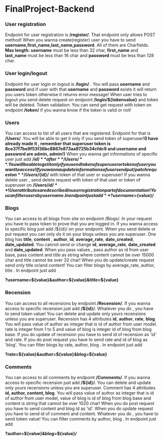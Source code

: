 # FinalProject-Backend

### User registration
Endpoint for user registration is **/register/**. That endpoint only allows POST method!
When you wanna create(register) user you have to send **username,first_name,last_name,password**. All of them are Charfields.
**Max length:**
**username** must be less than 32 char, **first_name** and **last_name** must be less than 16 char and **password** must be less than 128 char.

### User login/logout
Endpoint for user login or logout is **/login/** . You will pass **username** and **password** and if user with that **username** and **password** exists it will return you users token otherwise it returns error message!
When user tries to logout you send delete request on endpoint **/login/${tokenvalue}** and token will be deleted.
Token validation:
You can send get request with token on endpoint **/token/** if you wanna know if the token is valid or not!

### Users
You can access to list of all users that are registered.
Endpoint for that is **/Users/** .You will be able to get it only if you send token of superuser!**(I have already made it , remember that superuser token is
8ce37f7be9f53f36bc8867e873aa9725b34cfdc9
and username and password are admin, admin!)**
When you wanna get informations of specific user just add **/${id}/** after **/Users/**. You will be able to get it only if you send token of superuser or token of user you want to access!
If you wanna update informations of user send put/patch request on **/Users/${id}/** with token of that user or superuser!
If you wanna delete user , send delete request with token of that user or token of superuser on **/Users/${id}/** !
User attributes are described in user registration part of documentation! You can filter users by username. In endpoint just add **?username=${value}/**

### Blogs
You can access to all blogs from site on endpoint /Blogs/. In your request you have to pass token to prove that you are logged in. If you wanna access to specific blog just add /${id}/ on your endpoint.
When you send delete or put request you can only do it on your blogs unless you are superuser.
One blog has **title**, **content** , **author**, **id**, **average_rate**, **date_created**, **date_updated**. You cannot send or change **id**, **average_rate**, **date_created** and **date_updated**.
When you pass values , pass author as id from user base, pass content and title as string where content cannot be over 15000 char and title cannot be over 32 char!
When you do update/create request send only title or/and content!
You can filter blogs by average_rate, author, title . In endpoint just add

**?username=${value}&author=${value}&title=${value}**

### Recension
You can access to all recensions by endpoint **/Recension/**.
If you wanna access to specific recension just add **/${id}/**.
Whatever you do , you have to send token value!
You can delete and update only yours recensions unless you are superuser.
Recension has 4 attributes **id**, **author**, **rate**, **blog**.
You will pass value of author as integer that is id of author from user model. rate is integer from 1 to 5 and value of blog is integer id of blog from blog base.
If you do update of recension you have to send id of recension as 'id' and rate.
If you do post request you have to send rate and id of blog as 'blog'.
You can filter blogs by rate, author, blog . In endpoint just add

**?rate=${value}&author=${value}&blog=${value}**

### Comments
You can access to all comments by endpoint **/Comments/**.
If you wanna access to specific recension just add **/${id}/**.
You can delete and update only yours recensions unless you are superuser.
Comment has 4 attributes **id, author, content, blog**.
You will pass value of author as integer that is id of author from user model, value of blog is id of blog from blog base and content is string that cannot be over 1020 char!
When you do post request you have to send content and blog id as 'id'.
When you do update request you have to send id of comment and content.
Whatever you do , you have to send token value!
You can filter comments by author, blog . In endpoint just add

**?author=${value}&blog=${value}/**



